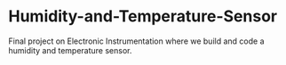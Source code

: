 # Humidity-and-Temperature-Sensor
Final project on Electronic Instrumentation where we build and code a humidity and temperature sensor.
